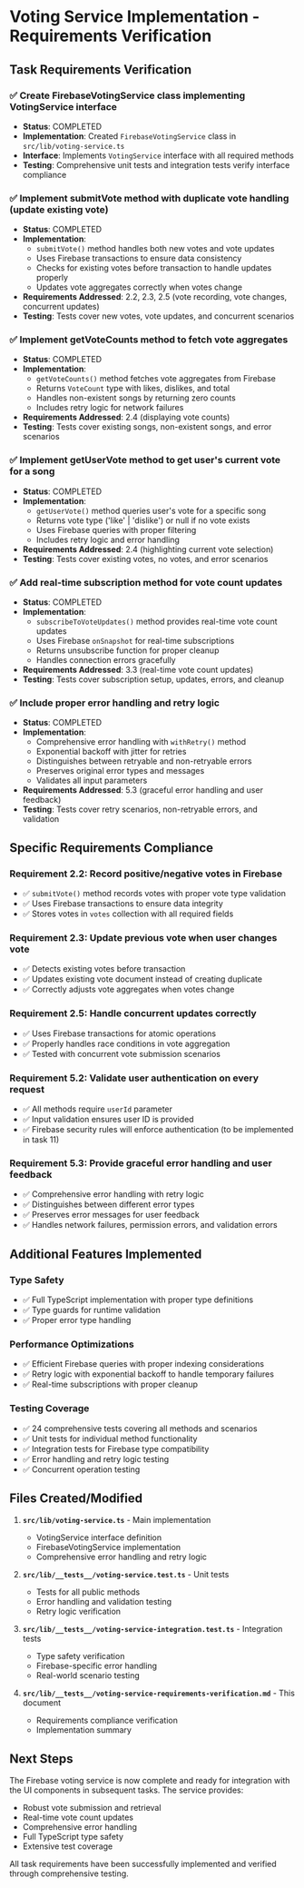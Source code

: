 # Voting Service Implementation - Requirements Verification

## Task Requirements Verification

### ✅ Create FirebaseVotingService class implementing VotingService interface
- **Status**: COMPLETED
- **Implementation**: Created `FirebaseVotingService` class in `src/lib/voting-service.ts`
- **Interface**: Implements `VotingService` interface with all required methods
- **Testing**: Comprehensive unit tests and integration tests verify interface compliance

### ✅ Implement submitVote method with duplicate vote handling (update existing vote)
- **Status**: COMPLETED
- **Implementation**: 
  - `submitVote()` method handles both new votes and vote updates
  - Uses Firebase transactions to ensure data consistency
  - Checks for existing votes before transaction to handle updates properly
  - Updates vote aggregates correctly when votes change
- **Requirements Addressed**: 2.2, 2.3, 2.5 (vote recording, vote changes, concurrent updates)
- **Testing**: Tests cover new votes, vote updates, and concurrent scenarios

### ✅ Implement getVoteCounts method to fetch vote aggregates
- **Status**: COMPLETED
- **Implementation**:
  - `getVoteCounts()` method fetches vote aggregates from Firebase
  - Returns `VoteCount` type with likes, dislikes, and total
  - Handles non-existent songs by returning zero counts
  - Includes retry logic for network failures
- **Requirements Addressed**: 2.4 (displaying vote counts)
- **Testing**: Tests cover existing songs, non-existent songs, and error scenarios

### ✅ Implement getUserVote method to get user's current vote for a song
- **Status**: COMPLETED
- **Implementation**:
  - `getUserVote()` method queries user's vote for a specific song
  - Returns vote type ('like' | 'dislike') or null if no vote exists
  - Uses Firebase queries with proper filtering
  - Includes retry logic and error handling
- **Requirements Addressed**: 2.4 (highlighting current vote selection)
- **Testing**: Tests cover existing votes, no votes, and error scenarios

### ✅ Add real-time subscription method for vote count updates
- **Status**: COMPLETED
- **Implementation**:
  - `subscribeToVoteUpdates()` method provides real-time vote count updates
  - Uses Firebase `onSnapshot` for real-time subscriptions
  - Returns unsubscribe function for proper cleanup
  - Handles connection errors gracefully
- **Requirements Addressed**: 3.3 (real-time vote count updates)
- **Testing**: Tests cover subscription setup, updates, errors, and cleanup

### ✅ Include proper error handling and retry logic
- **Status**: COMPLETED
- **Implementation**:
  - Comprehensive error handling with `withRetry()` method
  - Exponential backoff with jitter for retries
  - Distinguishes between retryable and non-retryable errors
  - Preserves original error types and messages
  - Validates all input parameters
- **Requirements Addressed**: 5.3 (graceful error handling and user feedback)
- **Testing**: Tests cover retry scenarios, non-retryable errors, and validation

## Specific Requirements Compliance

### Requirement 2.2: Record positive/negative votes in Firebase
- ✅ `submitVote()` method records votes with proper vote type validation
- ✅ Uses Firebase transactions to ensure data integrity
- ✅ Stores votes in `votes` collection with all required fields

### Requirement 2.3: Update previous vote when user changes vote
- ✅ Detects existing votes before transaction
- ✅ Updates existing vote document instead of creating duplicate
- ✅ Correctly adjusts vote aggregates when votes change

### Requirement 2.5: Handle concurrent updates correctly
- ✅ Uses Firebase transactions for atomic operations
- ✅ Properly handles race conditions in vote aggregation
- ✅ Tested with concurrent vote submission scenarios

### Requirement 5.2: Validate user authentication on every request
- ✅ All methods require `userId` parameter
- ✅ Input validation ensures user ID is provided
- ✅ Firebase security rules will enforce authentication (to be implemented in task 11)

### Requirement 5.3: Provide graceful error handling and user feedback
- ✅ Comprehensive error handling with retry logic
- ✅ Distinguishes between different error types
- ✅ Preserves error messages for user feedback
- ✅ Handles network failures, permission errors, and validation errors

## Additional Features Implemented

### Type Safety
- ✅ Full TypeScript implementation with proper type definitions
- ✅ Type guards for runtime validation
- ✅ Proper error type handling

### Performance Optimizations
- ✅ Efficient Firebase queries with proper indexing considerations
- ✅ Retry logic with exponential backoff to handle temporary failures
- ✅ Real-time subscriptions with proper cleanup

### Testing Coverage
- ✅ 24 comprehensive tests covering all methods and scenarios
- ✅ Unit tests for individual method functionality
- ✅ Integration tests for Firebase type compatibility
- ✅ Error handling and retry logic testing
- ✅ Concurrent operation testing

## Files Created/Modified

1. **`src/lib/voting-service.ts`** - Main implementation
   - VotingService interface definition
   - FirebaseVotingService implementation
   - Comprehensive error handling and retry logic

2. **`src/lib/__tests__/voting-service.test.ts`** - Unit tests
   - Tests for all public methods
   - Error handling and validation testing
   - Retry logic verification

3. **`src/lib/__tests__/voting-service-integration.test.ts`** - Integration tests
   - Type safety verification
   - Firebase-specific error handling
   - Real-world scenario testing

4. **`src/lib/__tests__/voting-service-requirements-verification.md`** - This document
   - Requirements compliance verification
   - Implementation summary

## Next Steps

The Firebase voting service is now complete and ready for integration with the UI components in subsequent tasks. The service provides:

- Robust vote submission and retrieval
- Real-time vote count updates
- Comprehensive error handling
- Full TypeScript type safety
- Extensive test coverage

All task requirements have been successfully implemented and verified through comprehensive testing.